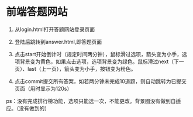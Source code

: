 # 前端答题网站

1. 从login.html打开答题网站登录页面


2. 登陆后跳转到answer.html,即答题页面


3. 点击start开始倒计时（规定时间两分钟），鼠标滑过选项，箭头变为小手，选项背景变为黄色，如果点击选项，选项背景变为绿色。鼠标滑过next（下一页）、last（上一页），箭头变为小手，按钮变为粉色。


4. 点击commit提交所有答案，如若两分钟未完成10道题，则自动跳转为已提交页面（用时显示为120s）


ps：没有完成排行榜功能，选项只能选一次，不能更改。背景图没有做到自适应。（没有做到的）






